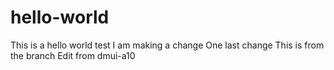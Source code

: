 # hello-world
This is a hello world test
I am making a change
One last change
This is from the branch
Edit from dmui-a10

